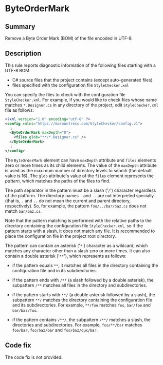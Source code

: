 # ByteOrderMark

## Summary

Remove a Byte Order Mark (BOM) of the file encoded in UTF-8.

## Description

This rule reports diagnostic information of the following files starting with
a UTF-8 BOM.

- C# source files that the project contains (except auto-generated files)
- files specified with the configuration file `StyleChecker.xml`

You can specify the files to check with the configuration file
`StyleChecker.xml`. For example, if you would like to check files whose name
matches `*.Designer.cs` in any directory of the project, edit
`StyleChecker.xml` file as follows:

```xml
<?xml version="1.0" encoding="utf-8" ?>
<config xmlns="https://maroontress.com/StyleChecker/config.v1">
  ⋮
  <ByteOrderMark maxDepth="8">
    <files glob="**/*.Designer.cs" />
  </ByteOrderMark>
  ⋮
</config>
```

The `ByteOrderMark` element can have `maxDepth` attribute and `files`
elements zero or more times as its child elements. The value of the
`maxDepth` attribute is used as the maximum number of directory levels to
search (the default value is 16). The `glob` attribute's value of the
`files` element represents the *pattern*, which matches the paths of the
files to find.

The path separator in the pattern must be a slash ('`/`') character
regardless of the platform. The directory names `.` and `..` are not
interpreted specially (that is, `.` and `..` do not mean the current and
parent directory, respectively). So, for example, the pattern
`foo/../bar/baz.cs` does not match `bar/baz.cs`.

Note that the pattern matching is performed with the relative paths to the
directory containing the configuration file `StyleChecker.xml`, so if the
pattern starts with a slash, it does not match any file. It is recommended to place the configuration file in the project root directory.

The pattern can contain an asterisk ('`*`') character as a wildcard,
which matches any character other than a slash zero or more times.
It can also contain a double asterisk ('`**`'), which represents as follows:

- if the pattern equals `**`, it matches all files in the directory containing
  the configuration file and in its subdirectories.

- if the pattern ends with `/**` (a slash followed by a double asterisk),
  the subpattern `/**` matches all files in the directory and subdirectories.

- if the pattern starts with `**/` (a double asterisk followed by a slash),
  the subpattern `**/` matches the directory containing the configuration file
  and its subdirectories. For example, `**/foo` matches `foo`, `bar/foo` and
  `bar/baz/foo`.

- if the pattern contains `/**/`, the subpattern `/**/` matches a slash,
  the directories and subdirectories. For example, `foo/**/bar` matches
  `foo/bar`, `foo/baz/bar` and `foo/baz/qux/bar`.

## Code fix

The code fix is not provided.
